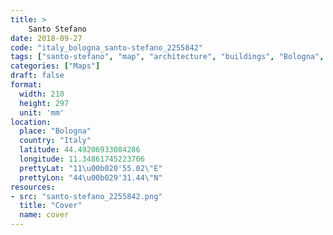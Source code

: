 ```yaml
---
title: > 
    Santo Stefano
date: 2018-09-27
code: "italy_bologna_santo-stefano_2255842"
tags: ["santo-stefano", "map", "architecture", "buildings", "Bologna", "Italy"]
categories: ["Maps"]
draft: false
format:
  width: 210
  height: 297
  unit: 'mm'
location:
  place: "Bologna"
  country: "Italy"
  latitude: 44.49206933084286
  longitude: 11.34861745223706
  prettyLat: "11\u00b020'55.02\"E"
  prettyLon: "44\u00b029'31.44\"N"
resources:
- src: "santo-stefano_2255842.png"
  title: "Cover"
  name: cover
---
```

